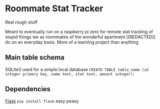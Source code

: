 # Roommate Stat Tracker

Real rough stuff

Meant to eventually run on a raspberry pi zero for remote stat tracking of stupid things we as roommates of the wonderful apartment [[REDACTED]] do on an everyday basis. More of a learning project than anything 

## Main table schema

SQLite3 used for a simple local database
`CREATE TABLE table_name (id integer primary key, name text, stat text, amount integer);`

## Dependencies

[Flask](https://palletsprojects.com/p/flask/) `pip install flask` easy peasy
